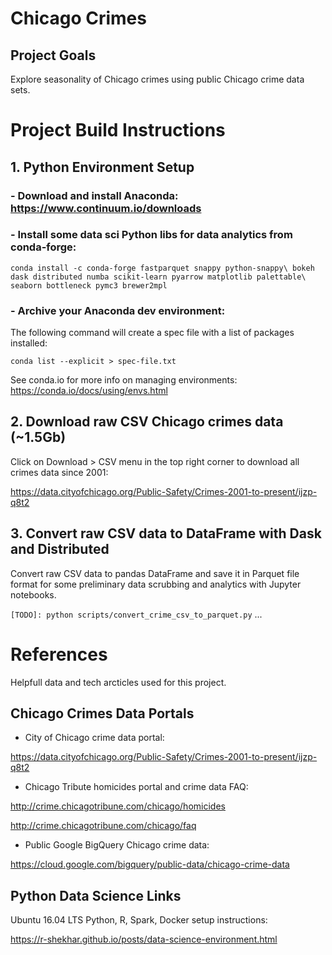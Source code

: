 # Chicago Crimes

## Project Goals

Explore seasonality of Chicago crimes using public Chicago crime data sets.

# Project Build Instructions

## 1. Python Environment Setup

### - Download and install Anaconda: https://www.continuum.io/downloads

### - Install some data sci Python libs for data analytics from conda-forge:

`conda install -c conda-forge fastparquet snappy python-snappy\
    bokeh dask distributed numba scikit-learn pyarrow matplotlib palettable\
    seaborn bottleneck pymc3 brewer2mpl`

### - Archive your Anaconda dev environment:

The following command will create a spec file with a list of packages installed: 

`conda list --explicit > spec-file.txt`

See conda.io for more info on managing environments: https://conda.io/docs/using/envs.html


## 2. Download raw CSV Chicago crimes data (~1.5Gb)

Click on Download > CSV menu in the top right corner to download all crimes data since 2001:

https://data.cityofchicago.org/Public-Safety/Crimes-2001-to-present/ijzp-q8t2

## 3. Convert raw CSV data to DataFrame with Dask and Distributed

Convert raw CSV data to pandas DataFrame and save it in Parquet file format for some preliminary data scrubbing and analytics with Jupyter notebooks.

`[TODO]: python scripts/convert_crime_csv_to_parquet.py`
...

# References

Helpfull data and tech arcticles used for this project.

## Chicago Crimes Data Portals

- City of Chicago crime data portal:

https://data.cityofchicago.org/Public-Safety/Crimes-2001-to-present/ijzp-q8t2

- Chicago Tribute homicides portal and crime data FAQ:

http://crime.chicagotribune.com/chicago/homicides

http://crime.chicagotribune.com/chicago/faq

- Public Google BigQuery Chicago crime data: 

https://cloud.google.com/bigquery/public-data/chicago-crime-data


## Python Data Science Links

Ubuntu 16.04 LTS Python, R, Spark, Docker setup instructions:

https://r-shekhar.github.io/posts/data-science-environment.html
